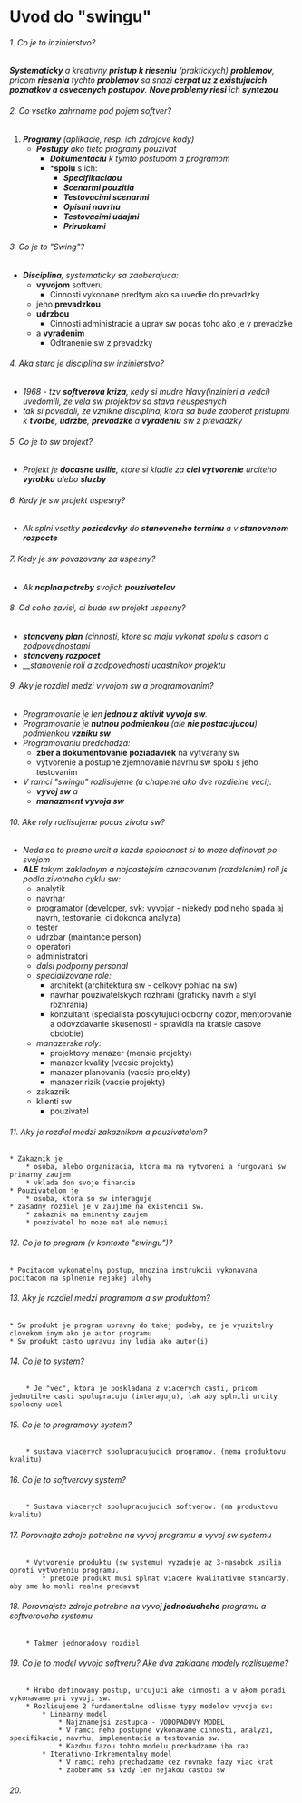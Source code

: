 # Uvod do "swingu"

###### 1. Co je to inzinierstvo?
*__Systematicky__ a kreativny __pristup k rieseniu__ (praktickych) __problemov__, pricom __riesenia__ tychto __problemov__ sa snazi __cerpat uz z existujucich poznatkov a osvecenych postupov__. __Nove problemy riesi__ ich __syntezou__*

###### 2. Co vsetko zahrname pod pojem softver?
1. *__Programy__ (aplikacie, resp. ich zdrojove kody)*
	* *__Postupy__ ako tieto programy pouzivat*
		* *__Dokumentaciu__ k tymto postupom a programom*
		* *__spolu__ s ich:
			* *__Specifikaciaou__*
			* *__Scenarmi pouzitia__*
			* *__Testovacimi scenarmi__*
			* *__Opismi navrhu__*
			* *__Testovacimi udajmi__*
			* *__Priruckami__*
			
###### 3. Co je to "Swing"?
* *__Disciplina__, systematicky sa zaoberajuca:*
	* __vyvojom__ softveru
		* Cinnosti vykonane predtym ako sa uvedie do prevadzky
	* jeho __prevadzkou__
	* __udrzbou__
		* Cinnosti administracie a uprav sw pocas toho ako je v prevadzke
	* a __vyradenim__
		* Odtranenie sw z prevadzky
		
###### 4. Aka stara je disciplina sw inzinierstvo?
* *1968 - tzv __softverova kriza__, kedy si mudre hlavy(inzinieri a vedci) uvedomili, ze vela sw projektov sa stava neuspesnych*
* *tak si povedali, ze vznikne disciplina, ktora sa bude zaoberat pristupmi k __tvorbe__, __udrzbe__, __prevadzke__ a __vyradeniu__ sw z prevadzky*

###### 5. Co je to sw projekt?
* *Projekt je __docasne usilie__, ktore si kladie za __ciel vytvorenie__ urciteho __vyrobku__ alebo __sluzby__*

###### 6. Kedy je sw projekt uspesny?
* *Ak splni vsetky __poziadavky__ do __stanoveneho terminu__ a v __stanovenom rozpocte__*

###### 7. Kedy je sw povazovany za uspesny?
* *Ak __naplna potreby__ svojich __pouzivatelov__*

###### 8. Od coho zavisi, ci bude sw projekt uspesny?
* *__stanoveny plan__ (cinnosti, ktore sa maju vykonat spolu s casom a zodpovednostami*
* *__stanoveny rozpocet__*
* *___stanovenie roli_ a _zodpovednosti ucastnikov_ projektu*

###### 9. Aky je rozdiel medzi vyvojom sw a programovanim?
* *Programovanie je len __jednou z aktivit vyvoja sw__.*
* *Programovanie je __nutnou podmienkou__ (ale __nie postacujucou__) podmienkou __vzniku sw__*
* *Programovaniu predchadza:*
	* __zber a dokumentovanie poziadaviek__ na vytvarany sw
	* vytvorenie a postupne zjemnovanie navrhu sw spolu s jeho testovanim
* *V ramci "swingu" rozlisujeme (a chapeme ako dve rozdielne veci):*
	* *__vyvoj sw__ a*
	* *__manazment vyvoja sw__*

###### 10. Ake roly rozlisujeme pocas zivota sw?
* *Neda sa to presne urcit a kazda spolocnost si to moze definovat po svojom*
* *__ALE__ takym zakladnym a najcastejsim oznacovanim (rozdelenim) roli je podla zivotneho cyklu sw:*
	* analytik
	* navrhar
	* programator (developer, svk: vyvojar - niekedy pod neho spada aj navrh, testovanie, ci dokonca analyza)
	* tester
	* udrzbar (maintance person)
	* operatori
	* administratori
	* *dalsi podporny personal*
	* *specializovane role:*
		* architekt (architektura sw - celkovy pohlad na sw)
		* navrhar pouzivatelskych rozhrani (graficky navrh a styl rozhrania)
		* konzultant (specialista poskytujuci odborny dozor, mentorovanie a odovzdavanie skusenosti - spravidla na kratsie casove obdobie)
	* *manazerske roly:*
		* projektovy manazer (mensie projekty)
		* manazer kvality (vacsie projekty)
		* manazer planovania (vacsie projekty)
		* manazer rizik (vacsie projekty)
	* zakaznik 
	* klienti sw
		* pouzivatel
		
###### 11. Aky je rozdiel medzi zakaznikom a pouzivatelom?
	* Zakaznik je
		* osoba, alebo organizacia, ktora ma na vytvoreni a fungovani sw primarny zaujem
		* vklada don svoje financie
	* Pouzivatelom je
		* osoba, ktora so sw interaguje
	* zasadny rozdiel je v zaujime na existencii sw.
		* zakaznik ma eminentny zaujem
		* pouzivatel ho moze mat ale nemusi
		
###### 12. Co je to program (v kontexte "swingu")?
	* Pocitacom vykonatelny postup, mnozina instrukcii vykonavana pocitacom na splnenie nejakej ulohy
	
###### 13. Aky je rozdiel medzi programom a sw produktom?
	* Sw produkt je program upravny do takej podoby, ze je vyuzitelny clovekom inym ako je autor programu
	* Sw produkt casto upravuu iny ludia ako autor(i)
	
###### 14. Co je to system?
		* Je "vec", ktora je poskladana z viacerych casti, pricom jednotilve casti spolupracuju (interaguju), tak aby splnili urcity spolocny ucel
		
###### 15. Co je to programovy system?
		* sustava viacerych spolupracujucich programov. (nema produktovu kvalitu)
		
###### 16. Co je to softverovy system?
		* Sustava viacerych spolupracujucich softverov. (ma produktovu kvalitu)

###### 17. Porovnajte zdroje potrebne na vyvoj programu a vyvoj sw systemu
		* Vytvorenie produktu (sw systemu) vyzaduje az 3-nasobok usilia oproti vytvoreniu programu.
			* pretoze produkt musi splnat viacere kvalitativne standardy, aby sme ho mohli realne predavat
		
###### 18. Porovnajste zdroje potrebne na vyvoj __jednoducheho__ programu a softveroveho systemu
		* Takmer jednoradovy rozdiel
	
###### 19. Co je to model vyvoja softveru? Ake dva zakladne modely rozlisujeme?
		* Hrubo definovany postup, urcujuci ake cinnosti a v akom poradi vykonavame pri vyvoji sw.
		* Rozlisujeme 2 fundamentalne odlisne typy modelov vyvoja sw:
			* Linearny model
				* Najznamejsi zastupca - VODOPADOVY MODEL
				* V ramci neho postupne vykonavame cinnosti, analyzi, specifikacie, navrhu, implementacie a testovania sw.
				* Kazdou fazou tohto modelu prechadzame iba raz
			* Iterativno-Inkrementalny model
				* V ramci neho prechadzame cez rovnake fazy viac krat
				* zaoberame sa vzdy len nejakou castou sw
###### 20. 
				
		
		
	


	



